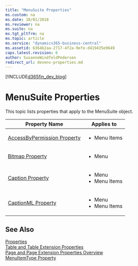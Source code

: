 ```yaml
---
title: "MenuSuite Properties"
ms.custom: na
ms.date: 10/01/2018
ms.reviewer: na
ms.suite: na
ms.tgt_pltfrm: na
ms.topic: article
ms.service: "dynamics365-business-central"
ms.assetid: 6364b2aa-2717-4f2a-9efe-d419435e9649
caps.latest.revision: 6
author: SusanneWindfeldPedersen
redirect_url: devenv-properties.md
---
```


[!INCLUDE[d365fin_dev_blog](../includes/d365fin_dev_blog.md)]

# MenuSuite Properties
This topic lists properties that apply to the MenuSuite object.    

|Property Name|Applies to|
|-------------|-----------| 
|[AccessByPermission Property](devenv-accessbypermission-property.md)|<ul><li>Menu Items</li></ul>| 
|[Bitmap Property](devenv-bitmap-property.md)|<ul><li>Menu</li></ul>|
|[Caption Property](devenv-caption-property.md)|<ul><li>Menu</li><li>Menu Items</li></ul>|
|[CaptionML Property](devenv-captionml-property.md)|<ul><li>Menu</li><li>Menu Items</li></ul>|

<!--

## Menu Properties

The following properties apply to Menus on MenuSuite objects.

|Property Name|MenuSuite Object|
|-------------|-----------|
|[Bitmap Property](devenv-bitmap-property.md)|X|
|[Caption Property](devenv-caption-property.md)|X|
|[CaptionML Property](devenv-captionml-property.md)|X|

## Menu Item Properties  

 The following properties apply to **Menu Items** in MenuSuite objects.

|Property Name|MenuSuite Object|
|-------------|-----------|
|[AccessByPermission Property](devenv-accessbypermission-property.md)|X|
|[Caption Property](devenv-caption-property.md)|X|
|[CaptionML Property](devenv-captionml-property.md)|X| 

-->

## See Also  
[Properties](devenv-properties.md)  
[Table and Table Extension Properties](devenv-table-properties.md)  
[Page and Page Extension Properties Overview](devenv-page-property-overview.md)  
[MenuItemType Property](devenv-menuitemtype-property.md)  
